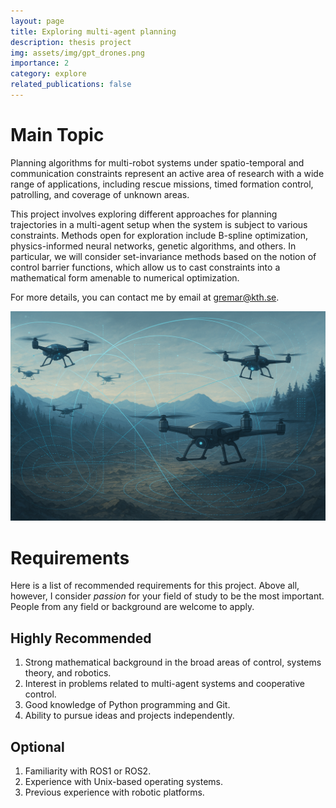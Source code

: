 ```yaml
---
layout: page
title: Exploring multi-agent planning
description: thesis project
img: assets/img/gpt_drones.png
importance: 2
category: explore
related_publications: false
---
```



# Main Topic
Planning algorithms for multi-robot systems under spatio-temporal and communication constraints represent an active area of research with a wide range of applications, including rescue missions, timed formation control, patrolling, and coverage of unknown areas.

This project involves exploring different approaches for planning trajectories in a multi-agent setup when the system is subject to various constraints. Methods open for exploration include B-spline optimization, physics-informed neural networks, genetic algorithms, and others. In particular, we will consider set-invariance methods based on the notion of control barrier functions, which allow us to cast constraints into a mathematical form amenable to numerical optimization.

For more details, you can contact me by email at gremar@kth.se.

![image info](/assets/img/gpt_drones.png)



# Requirements

Here is a list of recommended requirements for this project. Above all, however, I consider *passion* for your field of study to be the most important. People from any field or background are welcome to apply.

## Highly Recommended
1. Strong mathematical background in the broad areas of control, systems theory, and robotics.
2. Interest in problems related to multi-agent systems and cooperative control.
3. Good knowledge of Python programming and Git.
4. Ability to pursue ideas and projects independently.

## Optional
1. Familiarity with ROS1 or ROS2.
2. Experience with Unix-based operating systems.
3. Previous experience with robotic platforms.